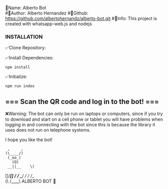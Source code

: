 🔷Name: Alberto Bot
<br>
#🔷Author: Alberto Hernandez
#🔷Github: https://github.com/albertohernandz/alberto-bot.git
#🔷Info: This project is created with whatsapp-web.js and nodejs

### INSTALLATION
✅Clone Repository:


✅Install Dependencies:
```
npm install
```

✅Initialize:
```
npm run index
```
## === Scan the QR code and log in to the bot! ===

❌Warning: The bot can only be run on laptops or computers, since if you try to download and start on a cell phone or tablet you will have problems when logging
in and connecting with the bot since this is because the library it uses does not run on telephone systems.


I hope you like the bot!

     ,     ,
    (\____/)      
     (_oo_)
       (O)
     __||__    \)
  []/______\[] /
  / \______/ \/
 /    /__\
(\   /____\    ALBERTO BOT 🤖
